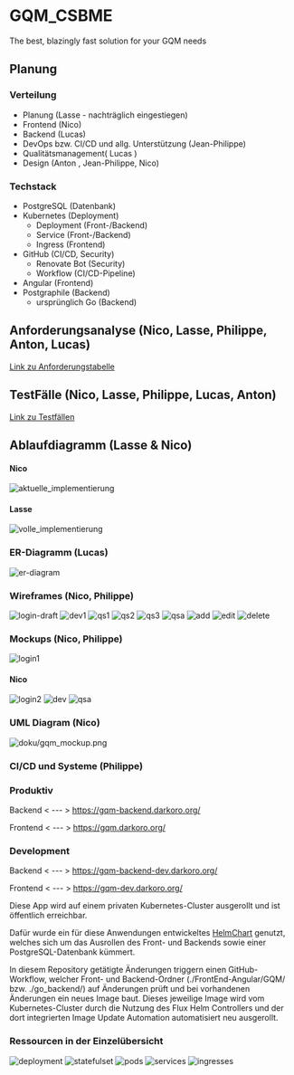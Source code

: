 # GQM_CSBME
The best, blazingly fast solution for your GQM needs

## Planung
### Verteilung
- Planung (Lasse - nachträglich eingestiegen)
- Frontend (Nico)
- Backend (Lucas)
- DevOps bzw. CI/CD und allg. Unterstützung (Jean-Philippe)
- Qualitätsmanagement( Lucas )
- Design (Anton , Jean-Philippe, Nico)

### Techstack
- PostgreSQL (Datenbank) 
- Kubernetes (Deployment)
  - Deployment (Front-/Backend)
  - Service (Front-/Backend)
  - Ingress (Frontend)
- GitHub (CI/CD, Security)
  - Renovate Bot (Security)
  - Workflow (CI/CD-Pipeline)
- Angular (Frontend)
- Postgraphile (Backend)
  - ursprünglich Go (Backend)

## Anforderungsanalyse (Nico, Lasse, Philippe, Anton, Lucas)
[Link zu Anforderungstabelle](doku/userstories.ods)

## TestFälle (Nico, Lasse, Philippe, Lucas, Anton)

[Link zu Testfällen](doku/testcases.xlsx)


## Ablaufdiagramm (Lasse & Nico)
#### Nico
![aktuelle_implementierung](doku/Ablaufdiagramme/current_implementation.png)

#### Lasse
![volle_implementierung](doku/Ablaufdiagramme/full_program.png)

### ER-Diagramm (Lucas)
![er-diagram](doku/Datenbank/ERD.png)

### Wireframes (Nico, Philippe)
![login-draft](doku/Wireframes/login_first-draft.png)
![dev1](doku/Wireframes/dev_unselected-goal.png)
![qs1](doku/Wireframes/qs_selected-goal.png)
![qs2](doku/Wireframes/qs_selected-question.png)
![qs3](doku/Wireframes/gqm_qs_all-selected.png)
![qsa](doku/Wireframes/gqm_qsa.png)
![add](doku/Wireframes/add_gqm.png)
![edit](doku/Wireframes/edit_gqm.png)
![delete](doku/Wireframes/delete_gqm.png)

### Mockups (Nico, Philippe)
![login1](doku/Mockups/login_first-draft.png)

#### Nico
![login2](doku/Mockups/login_final.png)
![dev](doku/Mockups/gqm_dev.png)
![qsa](doku/Mockups/gqm_qsa.png)

### UML Diagram (Nico)
![doku/gqm_mockup.png](doku/UML/UML_gqm.png)

### CI/CD und Systeme (Philippe)
### Produktiv
Backend < --- > https://gqm-backend.darkoro.org/

Frontend < --- > https://gqm.darkoro.org/

### Development
Backend < --- > https://gqm-backend-dev.darkoro.org/

Frontend < --- > https://gqm-dev.darkoro.org/

Diese App wird auf einem privaten Kubernetes-Cluster ausgerollt und ist öffentlich erreichbar.

Dafür wurde ein für diese Anwendungen entwickeltes [HelmChart](https://github.com/jpkraemer-mg/helmcharts/tree/main/charts/gqm) genutzt, welches sich um das Ausrollen des Front- und Backends sowie einer PostgreSQL-Datenbank kümmert.

In diesem Repository getätigte Änderungen triggern einen GitHub-Workflow, welcher Front- und Backend-Ordner (./FrontEnd-Angular/GQM/ bzw. ./go_backend/) auf Änderungen prüft und bei vorhandenen Änderungen ein neues Image baut.
Dieses jeweilige Image wird vom Kubernetes-Cluster durch die Nutzung des Flux Helm Controllers und der dort integrierten Image Update Automation automatisiert neu ausgerollt.

### Ressourcen in der Einzelübersicht
![deployment](doku/CI-CD/deployments.png)
![statefulset](doku/CI-CD/statefulset.png)
![pods](doku/CI-CD/pods.png)
![services](doku/CI-CD/services.png)
![ingresses](doku/CI-CD/ingresses.png)
